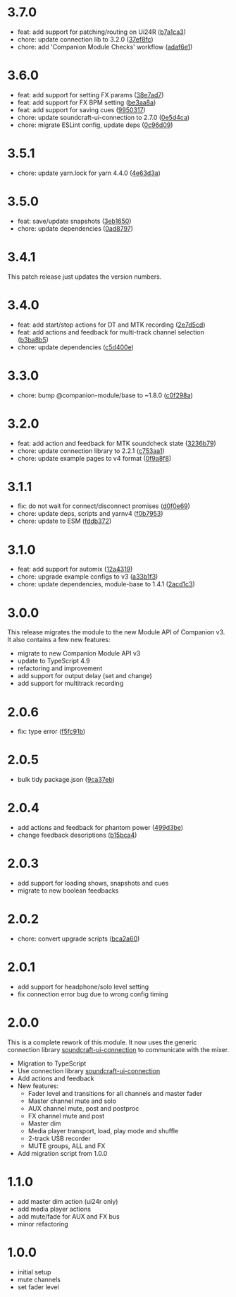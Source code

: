 # 3.7.0

- feat: add support for patching/routing on Ui24R ([b7a1ca3](https://github.com/bitfocus/companion-module-soundcraft-ui/commit/b7a1ca39c3dca1d68aa4ffa9f0b014ccbc48b5a9))
- chore: update connection lib to 3.2.0 ([37ef8fc](https://github.com/bitfocus/companion-module-soundcraft-ui/commit/37ef8fc3a1e4c4cbedfc4d2d41d38a7f9796bfbb))
- chore: add 'Companion Module Checks' workflow ([adaf6e1](https://github.com/bitfocus/companion-module-soundcraft-ui/commit/adaf6e15c5e68936e4a049aed9b48b5ebd7a8c02))

# 3.6.0

- feat: add support for setting FX params ([38e7ad7](https://github.com/bitfocus/companion-module-soundcraft-ui/commit/38e7ad7315a2f6601bd3106ee5f52409426bdc42))
- feat: add support for FX BPM setting ([be3aa8a](https://github.com/bitfocus/companion-module-soundcraft-ui/commit/be3aa8ac754d825aae1687d17455391a8ebb8641))
- feat: add support for saving cues ([9950317](https://github.com/bitfocus/companion-module-soundcraft-ui/commit/9950317f6b6f8abd5a9a5719f73ed9873062105a))
- chore: update soundcraft-ui-connection to 2.7.0 ([0e5d4ca](https://github.com/bitfocus/companion-module-soundcraft-ui/commit/0e5d4ca0673b1024bc39df3a3b4c046b78ef232b))
- chore: migrate ESLint config, update deps ([0c96d09](https://github.com/bitfocus/companion-module-soundcraft-ui/commit/0c96d0991cdb36c42d3d8ba935c580502b3ee373))

# 3.5.1

- chore: update yarn.lock for yarn 4.4.0 ([4e63d3a](https://github.com/bitfocus/companion-module-soundcraft-ui/commit/4e63d3ac005cac3e88abb066dd0e8b9f42e9f4db))

# 3.5.0

- feat: save/update snapshots ([3eb1650](https://github.com/bitfocus/companion-module-soundcraft-ui/commit/3eb165029fa2d0c559caf4a10534713ae7d85fad))
- chore: update dependencies ([0ad8797](https://github.com/bitfocus/companion-module-soundcraft-ui/commit/0ad8797273d8e2abd0fa6ea87d24a437d938c4b5))

# 3.4.1

This patch release just updates the version numbers.

# 3.4.0

- feat: add start/stop actions for DT and MTK recording ([2e7d5cd](https://github.com/bitfocus/companion-module-soundcraft-ui/commit/2e7d5cd4869633bad92e39009a1675f67daaa711))
- feat: add actions and feedback for multi-track channel selection ([b3ba8b5](https://github.com/bitfocus/companion-module-soundcraft-ui/commit/b3ba8b569dcf62e9cc20a1c09d1b6a37d8021f34))
- chore: update dependencies ([c5d400e](https://github.com/bitfocus/companion-module-soundcraft-ui/commit/c5d400e49f1c71e289698cb7bdef60243f9f86b8))

# 3.3.0

- chore: bump @companion-module/base to ~1.8.0 ([c0f298a](https://github.com/bitfocus/companion-module-soundcraft-ui/commit/c0f298a1d4e3a73fc51d5b3df0ec8b61d5a59497))

# 3.2.0

- feat: add action and feedback for MTK soundcheck state ([3236b79](https://github.com/bitfocus/companion-module-soundcraft-ui/commit/3236b79fb00b47e6e85b9194d1c10198b854f917))
- chore: update connection library to 2.2.1 ([c753aa1](https://github.com/bitfocus/companion-module-soundcraft-ui/commit/c753aa120ec3778a7e4bb6e645c2d842cc2bb013))
- chore: update example pages to v4 format ([0f9a8f8](https://github.com/bitfocus/companion-module-soundcraft-ui/commit/0f9a8f836a12423c859d8e3c6157554014bf4355))

# 3.1.1

- fix: do not wait for connect/disconnect promises ([d0f0e69](https://github.com/bitfocus/companion-module-soundcraft-ui/commit/d0f0e6960927db00f1e17010448de788e1b53d61))
- chore: update deps, scripts and yarnv4 ([f0b7953](https://github.com/bitfocus/companion-module-soundcraft-ui/commit/f0b7953e1274a5fd0de33d5886e8d54a9a626abb))
- chore: update to ESM ([fddb372](https://github.com/bitfocus/companion-module-soundcraft-ui/commit/fddb372f0810f6268457e989b7384d7be5a43127))

# 3.1.0

- feat: add support for automix ([12a4319](https://github.com/bitfocus/companion-module-soundcraft-ui/commit/12a43190dc29c78a97a6dca5c5b70e98eb8a78f3))
- chore: upgrade example configs to v3 ([a33b1f3](https://github.com/bitfocus/companion-module-soundcraft-ui/commit/a33b1f301943fe32bd1481488ef6c6d88e7b836b))
- chore: update dependencies, module-base to 1.4.1 ([2acd1c3](https://github.com/bitfocus/companion-module-soundcraft-ui/commit/2acd1c3103b9bb5261f283a6c81ebb1c619457d2))

# 3.0.0

This release migrates the module to the new Module API of Companion v3.
It also contains a few new features:

- migrate to new Companion Module API v3
- update to TypeScript 4.9
- refactoring and improvement
- add support for output delay (set and change)
- add support for multitrack recording

# 2.0.6

- fix: type error ([f5fc91b](https://github.com/bitfocus/companion-module-soundcraft-ui/commit/f5fc91b81e8307e01bf2c59385ce0d5d03af1218))

# 2.0.5

- bulk tidy package.json ([9ca37eb](https://github.com/bitfocus/companion-module-soundcraft-ui/commit/9ca37eb873c537b55d1e5c6b81a43623394eacb3))

# 2.0.4

- add actions and feedback for phantom power ([499d3be](https://github.com/bitfocus/companion-module-soundcraft-ui/commit/499d3be64fa8eab13b31109ef5af463fd1e1eecd))
- change feedback descriptions ([b15bca4](https://github.com/bitfocus/companion-module-soundcraft-ui/commit/b15bca441ebf0e5d05f6640fb02b2cccd069a600))

# 2.0.3

- add support for loading shows, snapshots and cues
- migrate to new boolean feedbacks

# 2.0.2

- chore: convert upgrade scripts ([bca2a60](https://github.com/bitfocus/companion-module-soundcraft-ui/commit/bca2a60d64f59a8017f001584bfd9f188acaf4b1))

# 2.0.1

- add support for headphone/solo level setting
- fix connection error bug due to wrong config timing

# 2.0.0

This is a complete rework of this module. It now uses the generic connection library [soundcraft-ui-connection](https://www.npmjs.com/package/soundcraft-ui-connection) to communicate with the mixer.

- Migration to TypeScript
- Use connection library [soundcraft-ui-connection](https://www.npmjs.com/package/soundcraft-ui-connection)
- Add actions and feedback
- New features:
  - Fader level and transitions for all channels and master fader
  - Master channel mute and solo
  - AUX channel mute, post and postproc
  - FX channel mute and post
  - Master dim
  - Media player transport, load, play mode and shuffle
  - 2-track USB recorder
  - MUTE groups, ALL and FX
- Add migration script from 1.0.0

# 1.1.0

- add master dim action (ui24r only)
- add media player actions
- add mute/fade for AUX and FX bus
- minor refactoring

# 1.0.0

- initial setup
- mute channels
- set fader level
